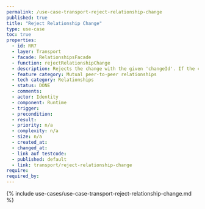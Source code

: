```yaml
---
permalink: /use-case-transport-reject-relationship-change
published: true
title: "Reject Relationship Change"
type: use-case
toc: true
properties:
  - id: RR7
  - layer: Transport
  - facade: RelationshipsFacade
  - function: rejectRelationshipChange
  - description: Rejects the change with the given 'changeId'. If the change exists but belongs to another relationship, this call will fail and return status 404.
  - feature category: Mutual peer-to-peer relationships
  - tech category: Relationships
  - status: DONE
  - comments:
  - actor: Identity
  - component: Runtime
  - trigger:
  - precondition:
  - result:
  - priority: n/a
  - complexity: n/a
  - size: n/a
  - created_at:
  - changed_at:
  - link auf testcode:
  - published: default
  - link: transport/reject-relationship-change
require:
required_by:
---
```


{% include use-cases/use-case-transport-reject-relationship-change.md %}
